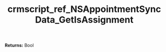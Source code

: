 ﻿---
title: crmscript_ref_NSAppointmentSyncData_GetIsAssignment
description: Bool NSAppointmentSyncData.GetIsAssignment()
intellisense: NSAppointmentSyncData.GetIsAssignment
keywords: NSAppointmentSyncData, GetIsAssignment
so.topic: reference
---



**Returns:** Bool


